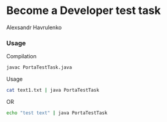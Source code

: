 # Become a Developer test task  
Alexsandr Havrulenko  
### Usage  

Compilation
```sh
javac PortaTestTask.java
```

Usage
```sh
cat text1.txt | java PortaTestTask
```
OR
```sh
echo "test text" | java PortaTestTask
```